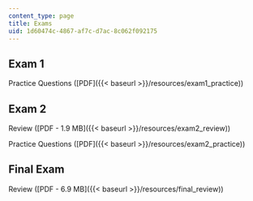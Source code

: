 ```yaml
---
content_type: page
title: Exams
uid: 1d60474c-4867-af7c-d7ac-8c062f092175
---
```


Exam 1
------

Practice Questions ([PDF]({{< baseurl >}}/resources/exam1_practice))

Exam 2
------

Review ([PDF - 1.9 MB]({{< baseurl >}}/resources/exam2_review))

Practice Questions ([PDF]({{< baseurl >}}/resources/exam2_practice))

Final Exam
----------

Review ([PDF - 6.9 MB]({{< baseurl >}}/resources/final_review))